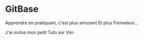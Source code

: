 

# GitBase

Apprendre en pratiquant, c'est plus amusant
Et plus Formateur...

J'ai inclus mon petit Tuto sur Vim

